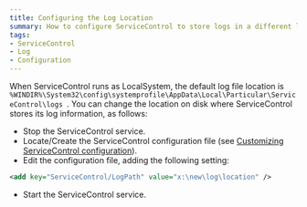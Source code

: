 ```yaml
---
title: Configuring the Log Location
summary: How to configure ServiceControl to store logs in a different location
tags:
- ServiceControl
- Log
- Configuration
---
```

When ServiceControl runs as LocalSystem, the default log file location is `%WINDIR%\System32\config\systemprofile\AppData\Local\Particular\ServiceControl\logs `.
You can change the location on disk where ServiceControl stores its log information, as follows:

 * Stop the ServiceControl service.
 * Locate/Create the ServiceControl configuration file (see [Customizing ServiceControl configuration](creating-config-file.md)).
 * Edit the configuration file, adding the following setting:

```xml
<add key="ServiceControl/LogPath" value="x:\new\log\location" />
```

 * Start the ServiceControl service.
